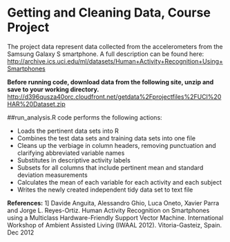 # Getting and Cleaning Data, Course Project


The project data represent data collected from the accelerometers from the Samsung Galaxy S smartphone.  A full description can be found here:
http://archive.ics.uci.edu/ml/datasets/Human+Activity+Recognition+Using+Smartphones



**Before running code, download data from the following site, unzip and save to your working directory.**
http://d396qusza40orc.cloudfront.net/getdata%2Fprojectfiles%2FUCI%20HAR%20Dataset.zip



##run_analysis.R code performs the following actions:
* Loads the pertinent data sets into R
* Combines the test data sets and training data sets into one file
* Cleans up the verbiage in column headers, removing punctuation and clarifying abbreviated variable names
* Substitutes in descriptive activity labels
* Subsets for all columns that include pertinent mean and standard deviation measurements
* Calculates the mean of each variable for each activity and each subject
* Writes the newly created independent tidy data set to text file



**References:**
1] Davide Anguita, Alessandro Ghio, Luca Oneto, Xavier Parra and Jorge L. Reyes-Ortiz. Human Activity Recognition on Smartphones using a Multiclass Hardware-Friendly Support Vector Machine. International Workshop of Ambient Assisted Living (IWAAL 2012). Vitoria-Gasteiz, Spain. Dec 2012
